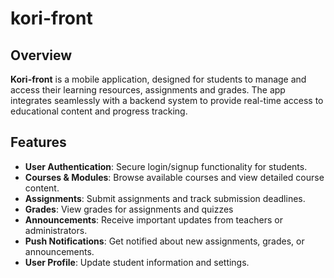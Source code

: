 # kori-front

## Overview

**Kori-front** is a mobile application, designed for students to manage and access their learning resources, assignments and grades. The app integrates seamlessly with a backend system to provide real-time access to educational content and progress tracking.

## Features

- **User Authentication**: Secure login/signup functionality for students.
- **Courses & Modules**: Browse available courses and view detailed course content.
- **Assignments**: Submit assignments and track submission deadlines.
- **Grades**: View grades for assignments and quizzes
- **Announcements**: Receive important updates from teachers or administrators.
- **Push Notifications**: Get notified about new assignments, grades, or announcements.
- **User Profile**: Update student information and settings.


